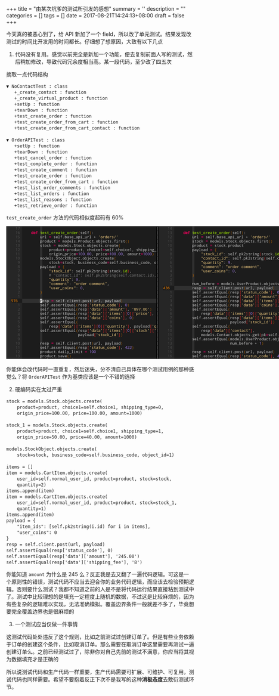 
+++
title = "由某次坑爹的测试所引发的感想"
summary = ''
description = ""
categories = []
tags = []
date = 2017-08-21T14:24:13+08:00
draft = false
+++

今天真的被恶心到了，给 API 新加了一个 field，所以改了单元测试。结果发现改测试的时间比开发用的时间都长。仔细想了想原因，大致有以下几点
1) 代码没有复用。感觉以前完全是新加一个功能，便去复制前面人写的测试，然后稍加修改，导致代码冗余度相当高。某一段代码，至少改了四五次

摘取一点代码结构

```
▼ NoContactTest : class
   +_create_contact : function
   +_create_virtual_product : function
   +setUp : function
   +tearDown : function
   +test_create_order : function
   +test_create_order_from_cart : function
   +test_create_order_from_cart_contact : function

▼ OrderAPITest : class
   +setUp : function
   +tearDown : function
   +test_cancel_order : function
   +test_complete_order : function
   +test_create_comment : function
   +test_create_order : function
   +test_create_order_from_cart : function
   +test_list_order_comments : function
   +test_list_orders : function
   +test_list_reasons : function
   +test_retrieve_order : function
```

`test_create_order` 方法的代码相似度起码有 60%

<img style="max-width:820px;" src="../../images/2017/08/2017-08-21-21-46-02------.png" />

你能体会改代码时一直重复，然后迷失，分不清自己具体在哪个测试用例的那种感觉么？将 `OrderAPITest` 作为基类应该是一个不错的选择


2) 硬编码实在太过严重

```
stock = models.Stock.objects.create(
    product=product, choice1=self.choice1, shipping_type=0,
    origin_price=100.00, price=100.00, amount=1000)

stock_1 = models.Stock.objects.create(
    product=product, choice1=self.choice1, shipping_type=1,
    origin_price=50.00, price=40.00, amount=1000)

models.StockObject.objects.create(
    stock=stock, business_code=self.business_code, object_id=1)

items = []
item = models.CartItem.objects.create(
    user_id=self.normal_user_id, product=product, stock=stock,
    quantity=2)
items.append(item)
item = models.CartItem.objects.create(
    user_id=self.normal_user_id, product=product, stock=stock_1,
    quantity=1)
items.append(item)
payload = {
    "item_ids": [self.pk2string(i.id) for i in items],
    "user_coins": 0
}
resp = self.client.post(url, payload)
self.assertEqual(resp['status_code'], 0)
self.assertEqual(resp['data']['amount'], '245.00')
self.assertEqual(resp['data']['shipping_fee'], '8')
```

你能知道 `amount` 为什么是 245 么？反正我是去又翻了一遍代码逻辑。可这是一个原则性的错误，测试代码不应当去迎合你的业务代码逻辑，而应该去检验预期逻辑。否则要什么测试？我都不知道之前的人是不是将代码运行结果直接粘到测试中了。测试中比较理想的是填充一定程度上随机的数据，不过这是比较麻烦的，因为有些复杂的逻辑难以实现，无法准确模拟。覆盖边界条件一般就差不多了，毕竟想要完全覆盖边界也是很麻烦的

3) 一个测试应当仅做一件事情

这测试代码处处违反了这个规则，比如之前测试过创建订单了。但是有些业务依赖于订单的创建这个条件，比如取消订单。那么需要在取消订单这里需要再测试一遍创建订单么。之前已经测试过了，除非你对自己先前的测试不满意，你应当将其视为数据填充才是正确的


所以说测试代码和生产代码一样重要，生产代码需要可扩展、可维护、可复用，测试代码也同样需要。希望不要抱着反正下次不是我写的这种**消极态度**去敷衍测试环节。

    